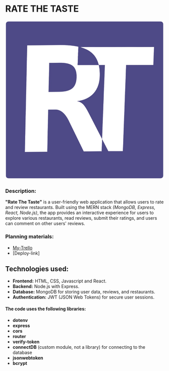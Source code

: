 # RATE THE TASTE
![Logo app](./logo.jpeg)

### Description: 
**"Rate The Taste"** is a user-friendly web application that allows users to rate and review restaurants. Built using the MERN stack *(MongoDB, Express, React, Node.js)*, the app provides an interactive experience for users to explore various restaurants, read reviews, submit their ratings, and users can comment on other users' reviews. 

### Planning materials: 
* [My-Trello](https://trello.com/b/4LfBeYE0/group-project)
* [Deploy-link]

## Technologies used:

* **Frontend:** HTML, CSS, Javascript and React.
* **Backend:** Node.js with Express.
* **Database:** MongoDB for storing user data, reviews, and restaurants.
* **Authentication:** JWT (JSON Web Tokens) for secure user sessions.

#### The code uses the following libraries: 
* **dotenv**
* **express** 
* **cors**
* **router**
* **verify-token** 
* **connectDB** (custom module, not a library) for connecting to the database
* **jsonwebtoken**
* **bcrypt**

